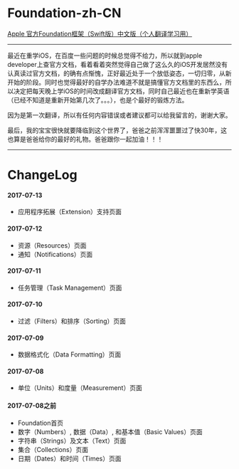 # Foundation-zh-CN
[Apple 官方Foundation框架（Swift版）中文版（个人翻译学习用）](foundation.md)

---

最近在重学iOS，在百度一些问题的时候总觉得不给力，所以就到apple developer上查官方文档，看着看着突然觉得自己做了这么久的iOS开发居然没有认真读过官方文档，的确有点惭愧，正好最近处于一个放低姿态，一切归零，从新开始的阶段。同时也觉得最好的自学办法难道不就是搞懂官方文档里的东西么，所以决定把每天晚上学iOS的时间改成翻译官方文档，同时自己最近也在重新学英语（已经不知道是重新开始第几次了。。。），也是个最好的锻炼方法。

因为是第一次翻译，所以有任何内容错误或者建议都可以给我留言的，谢谢大家。

最后，我的宝宝很快就要降临到这个世界了，爸爸之前浑浑噩噩过了快30年，这也算是爸爸给你的最好的礼物。爸爸跟你一起加油！！！

---

# ChangeLog
#### 2017-07-13
- 应用程序拓展（Extension）支持页面

#### 2017-07-12
- 资源（Resources）页面
- 通知（Notifications）页面

#### 2017-07-11
- 任务管理（Task Management）页面

#### 2017-07-10
- 过滤（Filters）和排序（Sorting）页面

#### 2017-07-09
- 数据格式化（Data Formatting）页面

#### 2017-07-08
- 单位（Units）和度量（Measurement）页面

#### 2017-07-08之前
- Foundation首页
- 数字（Numbers）, 数据（Data）, 和基本值（Basic Values）页面
- 字符串（Strings）及文本（Text）页面
- 集合（Collections）页面
- 日期（Dates）和时间（Times）页面
